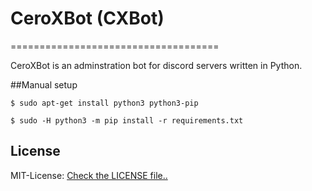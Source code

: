 # CeroXBot (CXBot)
====================================

CeroXBot is an adminstration bot for discord servers written in Python.


##Manual setup

`$ sudo apt-get install python3 python3-pip`

`$ sudo -H python3 -m pip install -r requirements.txt`



## License

MIT-License: [Check the LICENSE file..](./LICENSE)
